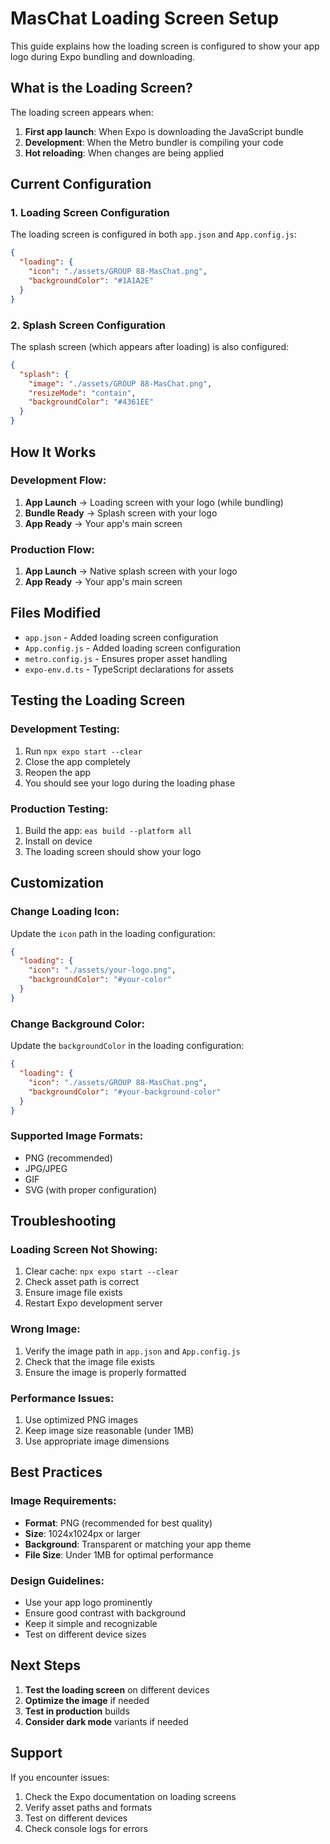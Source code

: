 # MasChat Loading Screen Setup

This guide explains how the loading screen is configured to show your app logo during Expo bundling and downloading.

## What is the Loading Screen?

The loading screen appears when:
1. **First app launch**: When Expo is downloading the JavaScript bundle
2. **Development**: When the Metro bundler is compiling your code
3. **Hot reloading**: When changes are being applied

## Current Configuration

### 1. Loading Screen Configuration
The loading screen is configured in both `app.json` and `App.config.js`:

```json
{
  "loading": {
    "icon": "./assets/GROUP 88-MasChat.png",
    "backgroundColor": "#1A1A2E"
  }
}
```

### 2. Splash Screen Configuration
The splash screen (which appears after loading) is also configured:

```json
{
  "splash": {
    "image": "./assets/GROUP 88-MasChat.png",
    "resizeMode": "contain",
    "backgroundColor": "#4361EE"
  }
}
```

## How It Works

### Development Flow:
1. **App Launch** → Loading screen with your logo (while bundling)
2. **Bundle Ready** → Splash screen with your logo
3. **App Ready** → Your app's main screen

### Production Flow:
1. **App Launch** → Native splash screen with your logo
2. **App Ready** → Your app's main screen

## Files Modified

- `app.json` - Added loading screen configuration
- `App.config.js` - Added loading screen configuration
- `metro.config.js` - Ensures proper asset handling
- `expo-env.d.ts` - TypeScript declarations for assets

## Testing the Loading Screen

### Development Testing:
1. Run `npx expo start --clear`
2. Close the app completely
3. Reopen the app
4. You should see your logo during the loading phase

### Production Testing:
1. Build the app: `eas build --platform all`
2. Install on device
3. The loading screen should show your logo

## Customization

### Change Loading Icon:
Update the `icon` path in the loading configuration:
```json
{
  "loading": {
    "icon": "./assets/your-logo.png",
    "backgroundColor": "#your-color"
  }
}
```

### Change Background Color:
Update the `backgroundColor` in the loading configuration:
```json
{
  "loading": {
    "icon": "./assets/GROUP 88-MasChat.png",
    "backgroundColor": "#your-background-color"
  }
}
```

### Supported Image Formats:
- PNG (recommended)
- JPG/JPEG
- GIF
- SVG (with proper configuration)

## Troubleshooting

### Loading Screen Not Showing:
1. Clear cache: `npx expo start --clear`
2. Check asset path is correct
3. Ensure image file exists
4. Restart Expo development server

### Wrong Image:
1. Verify the image path in `app.json` and `App.config.js`
2. Check that the image file exists
3. Ensure the image is properly formatted

### Performance Issues:
1. Use optimized PNG images
2. Keep image size reasonable (under 1MB)
3. Use appropriate image dimensions

## Best Practices

### Image Requirements:
- **Format**: PNG (recommended for best quality)
- **Size**: 1024x1024px or larger
- **Background**: Transparent or matching your app theme
- **File Size**: Under 1MB for optimal performance

### Design Guidelines:
- Use your app logo prominently
- Ensure good contrast with background
- Keep it simple and recognizable
- Test on different device sizes

## Next Steps

1. **Test the loading screen** on different devices
2. **Optimize the image** if needed
3. **Test in production** builds
4. **Consider dark mode** variants if needed

## Support

If you encounter issues:
1. Check the Expo documentation on loading screens
2. Verify asset paths and formats
3. Test on different devices
4. Check console logs for errors 